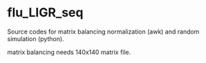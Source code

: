 # flu_LIGR_seq
Source codes for matrix balancing normalization (awk) and random simulation (python).

matrix balancing needs 140x140 matrix file.
